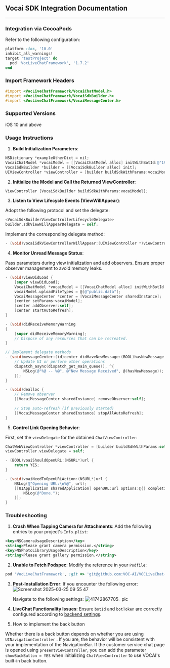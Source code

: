## Vocai SDK Integration Documentation

---

### Integration via CocoaPods

Refer to the following configuration:

```ruby
platform :ios, '10.0'
inhibit_all_warnings!
target 'testProject' do
  pod 'VocLiveChatFramework', '1.7.2'
end
```

### Import Framework Headers

```objective-c
#import <VocLiveChatFramework/VocaiChatModel.h>
#import <VocLiveChatFramework/VocaiSdkBuilder.h>
#import <VocLiveChatFramework/VocaiMessageCenter.h>
```

### Supported Versions

iOS 10 and above

### Usage Instructions

1. **Build Initialization Parameters**:

```objective-c
NSDictionary *exampleOtherDict = nil;
VocaiChatModel *vocaiModel = [[VocaiChatModel alloc] initWithBotId:@"19365" token:@"6731F71BE4B0187458389512" email:@"zhikang@163.com" language:@"cn" otherParams:exampleOtherDict];
VocaiSdkBuilder *builder = [[VocaiSdkBuilder alloc] init];
UIViewController *viewController = [builder buildSdkWithParams:vocaiModel];
```

2. **Initialize the Model and Call the Returned ViewController**:

```objective-c
ViewController [VocaiSdkBuilder buildSdkWithParams:vocaiModel];
```

3. **Listen to View Lifecycle Events (ViewWillAppear)**:

Adopt the following protocol and set the delegate:

```objective-c
<VocaiSdkBuilderViewControllerLifecycleDelegate>
builder.sdkViewWillAppearDelegate = self;
```

Implement the corresponding delegate method:

```objective-c
- (void)vocaiSdkViewControllerWillAppear:(UIViewController *)viewController animated:(BOOL)animated;
```

4. **Monitor Unread Message Status**:

Pass parameters during view initialization and add observers. Ensure proper observer management to avoid memory leaks.

```objective-c
- (void)viewDidLoad {
    [super viewDidLoad];
    VocaiChatModel *vocaiModel = [[VocaiChatModel alloc] initWithBotId:@"499" token:@"66D806CAE4B05062935CCFD0" email:nil language:str otherParams:nil];
    vocaiModel.uploadFileTypes = @[@"public.data"];
    VocaiMessageCenter *center = [VocaiMessageCenter sharedInstance];
    [center setParams:vocaiModel];
    [center addObserver:self];
    [center startAutoRefresh];
}

- (void)didReceiveMemoryWarning
{
    [super didReceiveMemoryWarning];
    // Dispose of any resources that can be recreated.
}

// Implement delegate methods
- (void)messageCenter:(id)center didHaveNewMessage:(BOOL)hasNewMessage forChatId:(nonnull NSString *)chatId {
    // Update UI or perform other operations
    dispatch_async(dispatch_get_main_queue(), ^{
        NSLog(@"%@ -- %@", @"New Message Received", @(hasNewMessage));
    });
}

- (void)dealloc {
    // Remove observer
    [[VocaiMessageCenter sharedInstance] removeObserver:self];
    
    // Stop auto-refresh (if previously started)
    [[VocaiMessageCenter sharedInstance] stopAllAutoRefresh];
}
```

5. **Control Link Opening Behavior**:

First, set the `viewDelegate` for the obtained `ChatViewController`:

```objective-c
ChatWebViewController *viewController = [builder buildSdkWithParams:self.model];
viewController.viewDelegate = self;
```

```objective-c
- (BOOL)voaiShouldOpenURL:(NSURL*)url {
    return YES;
}

- (void)voaiNeedToOpenURLAction:(NSURL*)url {
    NSLog(@"Opening URL:\n%@", url);
    [[UIApplication sharedApplication] openURL:url options:@{} completionHandler:^(BOOL status){
        NSLog(@"Done.");
    }];
}
```

### Troubleshooting

1. **Crash When Tapping Camera for Attachments**:
   Add the following entries to your project's `Info.plist`:

```xml
<key>NSCameraUsageDescription</key>
<string>Please grant camera permission.</string>
<key>NSPhotoLibraryUsageDescription</key>
<string>Please grant gallery permission.</string>
```

2. **Unable to Fetch Podspec**:
   Modify the reference in your `Podfile`:

```ruby
pod 'VocLiveChatFramework', :git => 'git@github.com:VOC-AI/VOCLiveChat-iOS.git', :tag => '1.7.2'
```

3. **Post-Installation Error**:
   If you encounter the following error:
   ![Screenshot 2025-03-25 09 55 47](https://github.com/user-attachments/assets/aebe0dba-4d79-4598-9891-d77f11212631)
   
   Navigate to the following settings:
   ![41742867705_ pic](https://github.com/user-attachments/assets/0a6d22e3-b235-4d8c-aaf5-007c0c43d0c4)

4. **LiveChat Functionality Issues**:
   Ensure `botId` and `botToken` are correctly configured according to [backend settings](https://apps.voc.ai/chatbot).

5. How to implement the back button

Whether there is a back button depends on whether you are using `UINavigationController` . If you are, the behavior will be consistent with your implementation of the NavigationBar.
If the customer service chat page is opened using `presentViewController`, you can add the parameter `showBackButton = YES` when initializing `ChatViewController` to use VOCAI's built-in back button.
